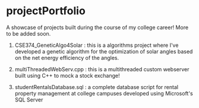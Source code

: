 # projectPortfolio
A showcase of projects built during the course of my college career! More to be added soon.

1. CSE374_GeneticAlgo4Solar : this is a algorithms project where I've developed a genetic algorithm for the optimization of 
                              solar angles based on the net energy efficiency of the angles. 

2. multiThreadedWebServ.cpp : this is a multithreaded custom webserver built using C++ to mock a stock exchange! 

3. studentRentalsDatabase.sql : a complete database script for rental property management at college campuses 
                                developed using Microsoft's SQL Server

